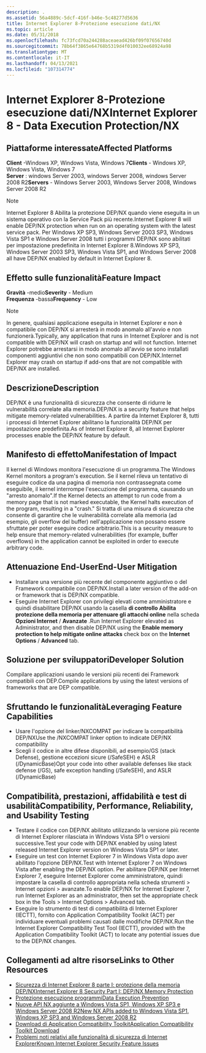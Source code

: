 ```yaml
---
description: .
ms.assetid: 56a4889c-5dcf-416f-b46e-5c48277d5636
title: Internet Explorer 8-Protezione esecuzione dati/NX
ms.topic: article
ms.date: 05/31/2018
ms.openlocfilehash: fc73fcd70a244288aceaead426bf09f07656740d
ms.sourcegitcommit: 78b64f3865e64768b5319d4f010032ee68924a98
ms.translationtype: MT
ms.contentlocale: it-IT
ms.lasthandoff: 04/13/2021
ms.locfileid: "107314774"
---
```

# <a name="internet-explorer-8---data-execution-protectionnx"></a><span data-ttu-id="69c2b-103">Internet Explorer 8-Protezione esecuzione dati/NX</span><span class="sxs-lookup"><span data-stu-id="69c2b-103">Internet Explorer 8 - Data Execution Protection/NX</span></span>

## <a name="affected-platforms"></a><span data-ttu-id="69c2b-104">Piattaforme interessate</span><span class="sxs-lookup"><span data-stu-id="69c2b-104">Affected Platforms</span></span>

 <span data-ttu-id="69c2b-105">**Client** -Windows XP, Windows Vista, Windows 7</span><span class="sxs-lookup"><span data-stu-id="69c2b-105">**Clients** - Windows XP, Windows Vista, Windows 7</span></span>  
<span data-ttu-id="69c2b-106">**Server** : windows Server 2003, windows Server 2008, windows Server 2008 R2</span><span class="sxs-lookup"><span data-stu-id="69c2b-106">**Servers** - Windows Server 2003, Windows Server 2008, Windows Server 2008 R2</span></span>  










> [!Note]  
> <span data-ttu-id="69c2b-107">Internet Explorer 8 Abilita la protezione DEP/NX quando viene eseguita in un sistema operativo con la Service Pack più recente.</span><span class="sxs-lookup"><span data-stu-id="69c2b-107">Internet Explorer 8 will enable DEP/NX protection when run on an operating system with the latest service pack.</span></span> <span data-ttu-id="69c2b-108">Per Windows XP SP3, Windows Server 2003 SP3, Windows Vista SP1 e Windows Server 2008 tutti i programmi DEP/NX sono abilitati per impostazione predefinita in Internet Explorer 8.</span><span class="sxs-lookup"><span data-stu-id="69c2b-108">Windows XP SP3, Windows Server 2003 SP3, Windows Vista SP1, and Windows Server 2008 all have DEP/NX enabled by default in Internet Explorer 8.</span></span>

 

## <a name="feature-impact"></a><span data-ttu-id="69c2b-109">Effetto sulle funzionalità</span><span class="sxs-lookup"><span data-stu-id="69c2b-109">Feature Impact</span></span>

<span data-ttu-id="69c2b-110">**Gravità** -medio</span><span class="sxs-lookup"><span data-stu-id="69c2b-110">**Severity** - Medium</span></span>  
<span data-ttu-id="69c2b-111">**Frequenza** -bassa</span><span class="sxs-lookup"><span data-stu-id="69c2b-111">**Frequency** - Low</span></span>  

> [!Note]  
> <span data-ttu-id="69c2b-112">In genere, qualsiasi applicazione eseguita in Internet Explorer e non è compatibile con DEP/NX si arresterà in modo anomalo all'avvio e non funzionerà.</span><span class="sxs-lookup"><span data-stu-id="69c2b-112">Typically, any application that runs in Internet Explorer and is not compatible with DEP/NX will crash on startup and will not function.</span></span> <span data-ttu-id="69c2b-113">Internet Explorer potrebbe arrestarsi in modo anomalo all'avvio se sono installati componenti aggiuntivi che non sono compatibili con DEP/NX.</span><span class="sxs-lookup"><span data-stu-id="69c2b-113">Internet Explorer may crash on startup if add-ons that are not compatible with DEP/NX are installed.</span></span>

 

## <a name="description"></a><span data-ttu-id="69c2b-114">Descrizione</span><span class="sxs-lookup"><span data-stu-id="69c2b-114">Description</span></span>

<span data-ttu-id="69c2b-115">DEP/NX è una funzionalità di sicurezza che consente di ridurre le vulnerabilità correlate alla memoria.</span><span class="sxs-lookup"><span data-stu-id="69c2b-115">DEP/NX is a security feature that helps mitigate memory-related vulnerabilities.</span></span> <span data-ttu-id="69c2b-116">A partire da Internet Explorer 8, tutti i processi di Internet Explorer abilitano la funzionalità DEP/NX per impostazione predefinita.</span><span class="sxs-lookup"><span data-stu-id="69c2b-116">As of Internet Explorer 8, all Internet Explorer processes enable the DEP/NX feature by default.</span></span>

## <a name="manifestation-of-impact"></a><span data-ttu-id="69c2b-117">Manifesto di effetto</span><span class="sxs-lookup"><span data-stu-id="69c2b-117">Manifestation of Impact</span></span>

<span data-ttu-id="69c2b-118">Il kernel di Windows monitora l'esecuzione di un programma.</span><span class="sxs-lookup"><span data-stu-id="69c2b-118">The Windows Kernel monitors a program's execution.</span></span> <span data-ttu-id="69c2b-119">Se il kernel rileva un tentativo di eseguire codice da una pagina di memoria non contrassegnata come eseguibile, il kernel interrompe l'esecuzione del programma, causando un "arresto anomalo".</span><span class="sxs-lookup"><span data-stu-id="69c2b-119">If the Kernel detects an attempt to run code from a memory page that is not marked executable, the Kernel halts execution of the program, resulting in a "crash."</span></span> <span data-ttu-id="69c2b-120">Si tratta di una misura di sicurezza che consente di garantire che le vulnerabilità correlate alla memoria (ad esempio, gli overflow del buffer) nell'applicazione non possano essere sfruttate per poter eseguire codice arbitrario.</span><span class="sxs-lookup"><span data-stu-id="69c2b-120">This is a security measure to help ensure that memory-related vulnerabilities (for example, buffer overflows) in the application cannot be exploited in order to execute arbitrary code.</span></span>

## <a name="end-user-mitigation"></a><span data-ttu-id="69c2b-121">Attenuazione End-User</span><span class="sxs-lookup"><span data-stu-id="69c2b-121">End-User Mitigation</span></span>

-   <span data-ttu-id="69c2b-122">Installare una versione più recente del componente aggiuntivo o del Framework compatibile con DEP/NX.</span><span class="sxs-lookup"><span data-stu-id="69c2b-122">Install a later version of the add-on or framework that is DEP/NX compatible.</span></span>
-   <span data-ttu-id="69c2b-123">Eseguire Internet Explorer con privilegi elevati come amministratore e quindi disabilitare DEP/NX usando la casella **di controllo Abilita protezione della memoria per attenuare gli attacchi online** nella scheda **Opzioni Internet**  /  **Avanzate** .</span><span class="sxs-lookup"><span data-stu-id="69c2b-123">Run Internet Explorer elevated as Administrator, and then disable DEP/NX using the **Enable memory protection to help mitigate online attacks** check box on the **Internet Options** / **Advanced** tab.</span></span>

## <a name="developer-solution"></a><span data-ttu-id="69c2b-124">Soluzione per sviluppatori</span><span class="sxs-lookup"><span data-stu-id="69c2b-124">Developer Solution</span></span>

<span data-ttu-id="69c2b-125">Compilare applicazioni usando le versioni più recenti dei Framework compatibili con DEP.</span><span class="sxs-lookup"><span data-stu-id="69c2b-125">Compile applications by using the latest versions of frameworks that are DEP compatible.</span></span>

## <a name="leveraging-feature-capabilities"></a><span data-ttu-id="69c2b-126">Sfruttando le funzionalità</span><span class="sxs-lookup"><span data-stu-id="69c2b-126">Leveraging Feature Capabilities</span></span>

-   <span data-ttu-id="69c2b-127">Usare l'opzione del linker/NXCOMPAT per indicare la compatibilità DEP/NX</span><span class="sxs-lookup"><span data-stu-id="69c2b-127">Use the /NXCOMPAT linker option to indicate DEP/NX compatibility</span></span>
-   <span data-ttu-id="69c2b-128">Scegli il codice in altre difese disponibili, ad esempio/GS (stack Defense), gestione eccezioni sicure (/SafeSEH) e ASLR (/DynamicBase)</span><span class="sxs-lookup"><span data-stu-id="69c2b-128">Opt your code into other available defenses like stack defense (/GS), safe exception handling (/SafeSEH), and ASLR (/DynamicBase)</span></span>

## <a name="compatibility-performance-reliability-and-usability-testing"></a><span data-ttu-id="69c2b-129">Compatibilità, prestazioni, affidabilità e test di usabilità</span><span class="sxs-lookup"><span data-stu-id="69c2b-129">Compatibility, Performance, Reliability, and Usability Testing</span></span>

-   <span data-ttu-id="69c2b-130">Testare il codice con DEP/NX abilitato utilizzando la versione più recente di Internet Explorer rilasciata in Windows Vista SP1 o versioni successive.</span><span class="sxs-lookup"><span data-stu-id="69c2b-130">Test your code with DEP/NX enabled by using latest released Internet Explorer version on Windows Vista SP1 or later.</span></span>
-   <span data-ttu-id="69c2b-131">Eseguire un test con Internet Explorer 7 in Windows Vista dopo aver abilitato l'opzione DEP/NX.</span><span class="sxs-lookup"><span data-stu-id="69c2b-131">Test with Internet Explorer 7 on Windows Vista after enabling the DEP/NX option.</span></span> <span data-ttu-id="69c2b-132">Per abilitare DEP/NX per Internet Explorer 7, eseguire Internet Explorer come amministratore, quindi impostare la casella di controllo appropriata nella scheda strumenti > Internet opzioni > avanzate.</span><span class="sxs-lookup"><span data-stu-id="69c2b-132">To enable DEP/NX for Internet Explorer 7, run Internet Explorer as an administrator, then set the appropriate check box in the Tools > Internet Options > Advanced tab.</span></span>
-   <span data-ttu-id="69c2b-133">Eseguire lo strumento di test di compatibilità di Internet Explorer (IECTT), fornito con Application Compatibility Toolkit (ACT) per individuare eventuali problemi causati dalle modifiche DEP/NX.</span><span class="sxs-lookup"><span data-stu-id="69c2b-133">Run the Internet Explorer Compatibility Test Tool (IECTT), provided with the Application Compatibility Toolkit (ACT) to locate any potential issues due to the DEP/NX changes.</span></span>

## <a name="links-to-other-resources"></a><span data-ttu-id="69c2b-134">Collegamenti ad altre risorse</span><span class="sxs-lookup"><span data-stu-id="69c2b-134">Links to Other Resources</span></span>

-   [<span data-ttu-id="69c2b-135">Sicurezza di Internet Explorer 8 parte I: protezione della memoria DEP/NX</span><span class="sxs-lookup"><span data-stu-id="69c2b-135">Internet Explorer 8 Security Part I: DEP/NX Memory Protection</span></span>](/archive/blogs/ie/)
-   [<span data-ttu-id="69c2b-136">Protezione esecuzione programmi</span><span class="sxs-lookup"><span data-stu-id="69c2b-136">Data Execution Prevention</span></span>](../memory/data-execution-prevention.md)
-   [<span data-ttu-id="69c2b-137">Nuove API NX aggiunte a Windows Vista SP1, Windows XP SP3 e Windows Server 2008 R2</span><span class="sxs-lookup"><span data-stu-id="69c2b-137">New NX APIs added to Windows Vista SP1, Windows XP SP3 and Windows Server 2008 R2</span></span>](/archive/blogs/michael_howard/)
-   [<span data-ttu-id="69c2b-138">Download di Application Compatibility Toolkit</span><span class="sxs-lookup"><span data-stu-id="69c2b-138">Application Compatibility Toolkit Download</span></span>](/windows-hardware/get-started/adk-install)
-   <span data-ttu-id="69c2b-139">[Problemi noti relativi alle funzionalità di sicurezza di Internet Explorer](/previous-versions/windows/it-pro/windows-7/cc722079(v=ws.10))</span><span class="sxs-lookup"><span data-stu-id="69c2b-139">[Known Internet Explorer Security Feature Issues](/previous-versions/windows/it-pro/windows-7/cc722079(v=ws.10))</span></span>

 

 
